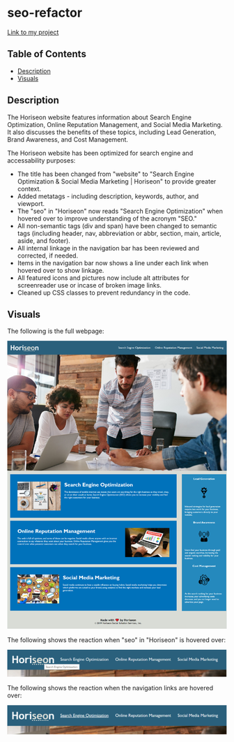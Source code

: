 # seo-refactor

[Link to my project](https://github.com/ZoeRorvig/seo-refactor)

## Table of Contents
- [Description](#description)
- [Visuals](#visuals)

## Description
The Horiseon website features information about Search Engine Optimization, Online Reputation Management, and Social Media Marketing. It also discusses the benefits of these topics, including Lead Generation, Brand Awareness, and Cost Management. 

The Horiseon website has been optimized for search engine and accessability purposes:
- The title has been changed from "website" to "Search Engine Optimization & Social Media Marketing | Horiseon" to provide greater context. 
- Added metatags - including description, keywords, author, and viewport. 
- The "seo" in "Horiseon" now reads "Search Engine Optimization" when hovered over to improve understanding of the acronym "SEO."
- All non-semantic tags (div and span) have been changed to semantic tags (including header, nav, abbreviation or abbr, section, main, article, aside, and footer). 
- All internal linkage in the navigation bar has been reviewed and corrected, if needed. 
- Items in the navigation bar now shows a line under each link when hovered over to show linkage.
- All featured icons and pictures now include alt attributes for screenreader use or incase of broken image links. 
- Cleaned up CSS classes to prevent redundancy in the code. 

## Visuals 

The following is the full webpage:

![screenshot](assets\images\search-engine-optimization-webpage.png)

The following shows the reaction when "seo" in "Horiseon" is hovered over:

![screenshot](assets\images\seo-acronym.PNG)

The following shows the reaction when the navigation links are hovered over:

![screenshot](assets\images\linkage-underline.PNG)
